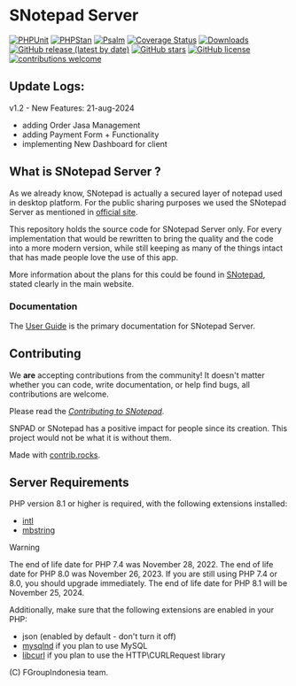 # SNotepad Server

[![PHPUnit](https://github.com/codeigniter4/CodeIgniter4/actions/workflows/test-phpunit.yml/badge.svg)](https://github.com/codeigniter4/CodeIgniter4/actions/workflows/test-phpunit.yml)
[![PHPStan](https://github.com/codeigniter4/CodeIgniter4/actions/workflows/test-phpstan.yml/badge.svg)](https://github.com/codeigniter4/CodeIgniter4/actions/workflows/test-phpstan.yml)
[![Psalm](https://github.com/codeigniter4/CodeIgniter4/actions/workflows/test-psalm.yml/badge.svg)](https://github.com/codeigniter4/CodeIgniter4/actions/workflows/test-psalm.yml)
[![Coverage Status](https://coveralls.io/repos/github/codeigniter4/CodeIgniter4/badge.svg?branch=develop)](https://coveralls.io/github/codeigniter4/CodeIgniter4?branch=develop)
[![Downloads](https://poser.pugx.org/codeigniter4/framework/downloads)](https://packagist.org/packages/codeigniter4/framework)
[![GitHub release (latest by date)](https://img.shields.io/github/v/release/codeigniter4/CodeIgniter4)](https://packagist.org/packages/codeigniter4/framework)
[![GitHub stars](https://img.shields.io/github/stars/codeigniter4/CodeIgniter4)](https://packagist.org/packages/codeigniter4/framework)
[![GitHub license](https://img.shields.io/github/license/codeigniter4/CodeIgniter4)](https://github.com/codeigniter4/CodeIgniter4/blob/develop/LICENSE)
[![contributions welcome](https://img.shields.io/badge/contributions-welcome-brightgreen.svg?style=flat)](https://github.com/codeigniter4/CodeIgniter4/pulls)
<br>

## Update Logs:
v1.2 - New Features: 21-aug-2024 
- adding Order Jasa Management
- adding Payment Form + Functionality
- implementing New Dashboard for client



## What is SNotepad Server ?

As we already know, SNotepad is actually a secured layer of notepad used in desktop platform. 
For the public sharing purposes we used the SNotepad Server as mentioned in [official site](https://snpad.fgroupindonesia.com).

This repository holds the source code for SNotepad Server only.
For every implementation that would be rewritten to bring the quality and the code into a more modern version,
while still keeping as many of the things intact that has made people love the use of this app.

More information about the plans for this could be found in [SNotepad](https://snpad.fgroupindonesia.com), 
stated clearly in the main website. 

### Documentation

The [User Guide](https://snpad.fgroupindonesia.com/user_guide/) is the primary documentation for SNotepad Server.


## Contributing

We **are** accepting contributions from the community! It doesn't matter whether you can code, write documentation, or help find bugs,
all contributions are welcome.

Please read the [*Contributing to SNotepad*](https://snpad.fgroupindonesia.com/contribute_guide/).

SNPAD or SNotepad has a positive impact for people since its creation. This project would not be what it is without them.

Made with [contrib.rocks](https://contrib.rocks).

## Server Requirements

PHP version 8.1 or higher is required, with the following extensions installed:

- [intl](http://php.net/manual/en/intl.requirements.php)
- [mbstring](http://php.net/manual/en/mbstring.installation.php)

> [!WARNING]
> The end of life date for PHP 7.4 was November 28, 2022.
> The end of life date for PHP 8.0 was November 26, 2023.
> If you are still using PHP 7.4 or 8.0, you should upgrade immediately.
> The end of life date for PHP 8.1 will be November 25, 2024.

Additionally, make sure that the following extensions are enabled in your PHP:

- json (enabled by default - don't turn it off)
- [mysqlnd](http://php.net/manual/en/mysqlnd.install.php) if you plan to use MySQL
- [libcurl](http://php.net/manual/en/curl.requirements.php) if you plan to use the HTTP\CURLRequest library


(C) FGroupIndonesia team.
